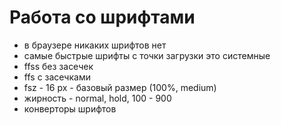 # Работа со шрифтами

- в браузере никаких шрифтов нет
- самые быстрые шрифты с точки загрузки это системные
- ffss без засечек
- ffs с засечками
- fsz - 16 px - базовый размер (100%, medium)
- жирность - normal, hold, 100 - 900
- конверторы шрифтов
